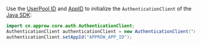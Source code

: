 Use the [UserPool ID](/en/guides/faqs/get-userpool-id-and-secret.md) and [AppID](/en/guides/faqs/get-app-id-and-secret.md) to initialize the `AuthenticationClient` of the [Java SDK](/en/reference/sdk-for-java/):

```java
import cn.approw.core.auth.AuthenticationClient;
AuthenticationClient authenticationClient = new AuthenticationClient("APPROW_USERPOOL_ID");
authenticationClient.setAppId("APPROW_APP_ID");
```
